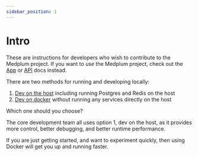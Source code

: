 ```yaml
---
sidebar_position: 1
---
```


# Intro

These are instructions for developers who wish to contribute to the Medplum project.  If you want to *use* the Medplum project, check out the [App](/) or [API](/) docs instead.

There are two methods for running and developing locally:

1. [Dev on the host](./dev-on-host) including running Postgres and Redis on the host
2. [Dev on docker](./dev-on-docker) without running any services directly on the host

Which one should you choose?

The core development team all uses option 1, dev on the host, as it provides more control, better debugging, and better runtime performance.

If you are just getting started, and want to experiment quickly, then using Docker will get you up and running faster.
